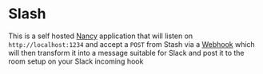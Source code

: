 # Slash

This is a self hosted [Nancy](http://nancyfx.org) application that will listen on `http://localhost:1234` and accept a `POST` from Stash via a [Webhook](https://confluence.atlassian.com/display/STASH/POST+service+webhook+for+Stash) which will then transform it into a message suitable for Slack and post it to the room setup on your Slack incoming hook
